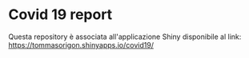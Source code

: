 # Covid 19 report

Questa repository è associata all'applicazione Shiny disponibile al link: https://tommasorigon.shinyapps.io/covid19/

